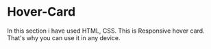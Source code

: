 # Hover-Card
In this section i have used HTML, CSS. This is Responsive hover card. That's why you can use it in any device.
